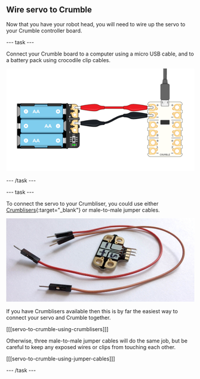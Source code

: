 ## Wire servo to Crumble

Now that you have your robot head, you will need to wire up the servo to your Crumble controller board.

--- task ---

Connect your Crumble board to a computer using a micro USB cable, and to a battery pack using crocodile clip cables.

![Connecting your Crumble](images/wiring_crumbleConnected-01.png)

--- /task ---

--- task ---

To connect the servo to your Crumbliser, you could use either [Crumblisers](https://redfernelectronics.co.uk/product/crumbliser-pack-of-5/){:target="_blank"} or male-to-male jumper cables.

![Jumper cable and Crumbliser](images/wiring_jumperAndCrumblisers.png)

If you have Crumblisers available then this is by far the easiest way to connect your servo and Crumble together.

[[[servo-to-crumble-using-crumblisers]]]

Otherwise, three male-to-male jumper cables will do the same job, but be careful to keep any exposed wires or clips from touching each other.

[[[servo-to-crumble-using-jumper-cables]]]

--- /task ---


